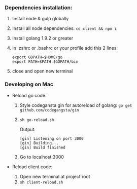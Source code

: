 ### Dependencies installation:

1. Install node & gulp globally
2. Install all node dependencies: `cd client && npm i`
3. Install golang 1.9.2 or greater
4. In .zshrc or .bashrc or your profile add this 2 lines:
    
       export GOPATH=$HOME/go
       export PATH=$PATH:$GOPATH/bin
5. close and open new terminal
       
    
### Developing on Mac

* Reload go code:
  
  1.  Style codegansta gin for autoreload of golang: `go get github.com/codegangsta/gin`
  2.  `sh go-reload.sh` 
      
      Output:
          
          [gin] Listening on port 3000
          [gin] Building...
          [gin] Build finished
  3. Go to localhost:3000         

* Reload client code:
     
  1. Open new terminal at project root
  2. `sh client-reload.sh` 

